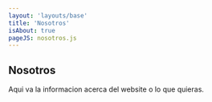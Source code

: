 ```yaml
---
layout: 'layouts/base'
title: 'Nosotros'
isAbout: true
pageJS: nosotros.js
---
```


## Nosotros
Aqui va la informacion acerca del website o lo que quieras.

